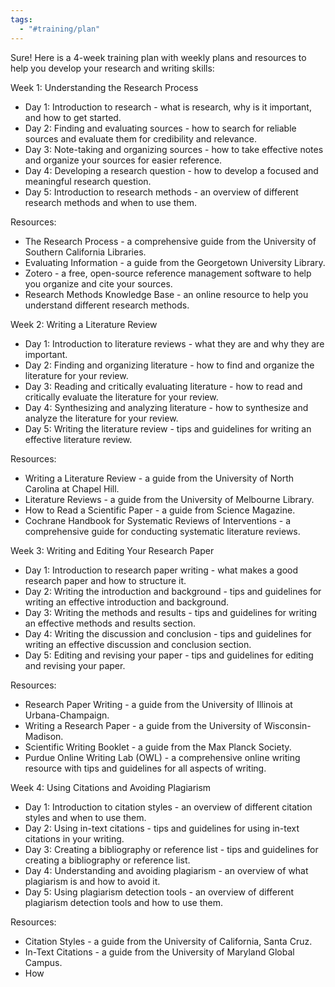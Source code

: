 ```yaml
---
tags:
  - "#training/plan"
---
```

Sure! Here is a 4-week training plan with weekly plans and resources to help you develop your research and writing skills:

Week 1: Understanding the Research Process

- Day 1: Introduction to research - what is research, why is it important, and how to get started.
- Day 2: Finding and evaluating sources - how to search for reliable sources and evaluate them for credibility and relevance.
- Day 3: Note-taking and organizing sources - how to take effective notes and organize your sources for easier reference.
- Day 4: Developing a research question - how to develop a focused and meaningful research question.
- Day 5: Introduction to research methods - an overview of different research methods and when to use them.

Resources:

- The Research Process - a comprehensive guide from the University of Southern California Libraries.
- Evaluating Information - a guide from the Georgetown University Library.
- Zotero - a free, open-source reference management software to help you organize and cite your sources.
- Research Methods Knowledge Base - an online resource to help you understand different research methods.

Week 2: Writing a Literature Review

- Day 1: Introduction to literature reviews - what they are and why they are important.
- Day 2: Finding and organizing literature - how to find and organize the literature for your review.
- Day 3: Reading and critically evaluating literature - how to read and critically evaluate the literature for your review.
- Day 4: Synthesizing and analyzing literature - how to synthesize and analyze the literature for your review.
- Day 5: Writing the literature review - tips and guidelines for writing an effective literature review.

Resources:

- Writing a Literature Review - a guide from the University of North Carolina at Chapel Hill.
- Literature Reviews - a guide from the University of Melbourne Library.
- How to Read a Scientific Paper - a guide from Science Magazine.
- Cochrane Handbook for Systematic Reviews of Interventions - a comprehensive guide for conducting systematic literature reviews.

Week 3: Writing and Editing Your Research Paper

- Day 1: Introduction to research paper writing - what makes a good research paper and how to structure it.
- Day 2: Writing the introduction and background - tips and guidelines for writing an effective introduction and background.
- Day 3: Writing the methods and results - tips and guidelines for writing an effective methods and results section.
- Day 4: Writing the discussion and conclusion - tips and guidelines for writing an effective discussion and conclusion section.
- Day 5: Editing and revising your paper - tips and guidelines for editing and revising your paper.

Resources:

- Research Paper Writing - a guide from the University of Illinois at Urbana-Champaign.
- Writing a Research Paper - a guide from the University of Wisconsin-Madison.
- Scientific Writing Booklet - a guide from the Max Planck Society.
- Purdue Online Writing Lab (OWL) - a comprehensive online writing resource with tips and guidelines for all aspects of writing.

Week 4: Using Citations and Avoiding Plagiarism

- Day 1: Introduction to citation styles - an overview of different citation styles and when to use them.
- Day 2: Using in-text citations - tips and guidelines for using in-text citations in your writing.
- Day 3: Creating a bibliography or reference list - tips and guidelines for creating a bibliography or reference list.
- Day 4: Understanding and avoiding plagiarism - an overview of what plagiarism is and how to avoid it.
- Day 5: Using plagiarism detection tools - an overview of different plagiarism detection tools and how to use them.

Resources:

- Citation Styles - a guide from the University of California, Santa Cruz.
- In-Text Citations - a guide from the University of Maryland Global Campus.
- How
